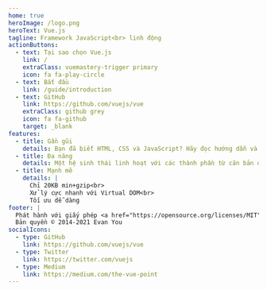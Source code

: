 ```yaml
---
home: true
heroImage: /logo.png
heroText: Vue.js
tagline: Framework JavaScript<br> linh động
actionButtons:
  - text: Tại sao chọn Vue.js
    link: /
    extraClass: vuemastery-trigger primary
    icon: fa fa-play-circle
  - text: Bắt đầu
    link: /guide/introduction
  - text: GitHub
    link: https://github.com/vuejs/vue
    extraClass: github grey
    icon: fa fa-github
    target: _blank
features:
  - title: Gần gũi
    details: Bạn đã biết HTML, CSS và JavaScript? Hãy đọc hướng dẫn và bắt đầu lập trình ứng dụng một cách nhanh chóng với Vue.js!
  - title: Đa năng
    details: Một hệ sinh thái linh hoạt với các thành phần từ căn bản đến nâng cao, từ một thư viện đơn giản đến một framewrok đầy đủ tính năng.
  - title: Mạnh mẽ
    details: |
      Chỉ 20KB min+gzip<br>
      Xử lý cực nhanh với Virtual DOM<br>
      Tối ưu dễ dàng
footer: |
  Phát hành với giấy phép <a href="https://opensource.org/licenses/MIT" target="_blank" rel="noopener">MIT</a><br>
  Bản quyền © 2014-2021 Evan You
socialIcons:
  - type: GitHub
    link: https://github.com/vuejs/vue
  - type: Twitter
    link: https://twitter.com/vuejs
  - type: Medium
    link: https://medium.com/the-vue-point
---
```


<common-vuemastery-video-modal/>

